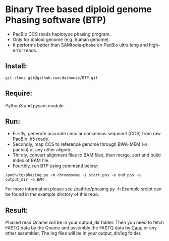 # Binary Tree based diploid genome Phasing software (BTP)

- PacBio CCS reads haplotype phasing program.
- Only for diploid genome (e.g. human genome).
- It performs better than SAMtools-phase on PacBio ultra long and high-error reads.

## Install:
```
git clone git@github.com:dazhouze/BTP.git
```

## Require:
Python3 and pysam module.

## Run:
- Firstly, generate accurate circular consensus sequenct (CCS) from raw PacBio .h5 reads.
- Secondly, map CCS to reference genome through BWA-MEM (-x pacbio) or any other aligner.
- Thirdly, convert alignment files to BAM files, then merge, sort and bulid index of BAM file.
- Fourthly, run BTP using command below:
```
/path/to/phasing.py -m chromosome -s start_pos -e end_pos -o output_dir -b BAM
```
For more information please see /path/to/phasing.py -h
Example srcipt can be found in the example dirctory of this repo.

## Result:
Phased read Qname will be in your output_dir folder. Then you need to fetch FASTQ data by the Qname and assembly the FASTQ data by [Canu](https://github.com/marbl/canu) or any other assembler. The log files will be in your output_dir/log folder.
